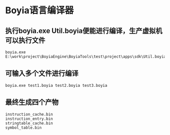 # Boyia语言编译器

## 执行boyia.exe Util.boyia便能进行编译，生产虚拟机可以执行文件

```
boyia.exe E:\work\project\BoyiaEngine\BoyiaTools\test\project\apps\sdk\Util.boyia
```

## 可输入多个文件进行编译
```
boyia.exe test1.boyia test2.boyia test3.boyia
```

## 最终生成四个产物
```
instruction_cache.bin
instruction_entry.bin
stringtable_cache.bin
symbol_table.bin
```